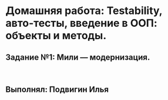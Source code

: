 # Домашняя работа: Testability, авто-тесты, введение в ООП: объекты и методы.
## Задание №1: Мили — модернизация.

<br>

## Выполнял: Подвигин Илья
